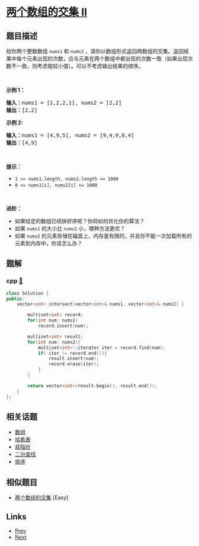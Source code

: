 
# [两个数组的交集 II](https://leetcode-cn.com/problems/intersection-of-two-arrays-ii)

## 题目描述

<p>给你两个整数数组&nbsp;<code>nums1</code> 和 <code>nums2</code> ，请你以数组形式返回两数组的交集。返回结果中每个元素出现的次数，应与元素在两个数组中都出现的次数一致（如果出现次数不一致，则考虑取较小值）。可以不考虑输出结果的顺序。</p>

<p>&nbsp;</p>

<p><strong>示例 1：</strong></p>

<pre>
<strong>输入：</strong>nums1 = [1,2,2,1], nums2 = [2,2]
<strong>输出：</strong>[2,2]
</pre>

<p><strong>示例 2:</strong></p>

<pre>
<strong>输入：</strong>nums1 = [4,9,5], nums2 = [9,4,9,8,4]
<strong>输出：</strong>[4,9]</pre>

<p>&nbsp;</p>

<p><strong>提示：</strong></p>

<ul>
	<li><code>1 &lt;= nums1.length, nums2.length &lt;= 1000</code></li>
	<li><code>0 &lt;= nums1[i], nums2[i] &lt;= 1000</code></li>
</ul>

<p>&nbsp;</p>

<p><strong><strong>进阶</strong>：</strong></p>

<ul>
	<li>如果给定的数组已经排好序呢？你将如何优化你的算法？</li>
	<li>如果&nbsp;<code>nums1</code><em>&nbsp;</em>的大小比&nbsp;<code>nums2</code> 小，哪种方法更优？</li>
	<li>如果&nbsp;<code>nums2</code><em>&nbsp;</em>的元素存储在磁盘上，内存是有限的，并且你不能一次加载所有的元素到内存中，你该怎么办？</li>
</ul>


## 题解

### cpp [🔗](intersection-of-two-arrays-ii.cpp) 
```cpp
class Solution {
public:
    vector<int> intersect(vector<int>& nums1, vector<int>& nums2) {

        multiset<int> record;
        for(int num: nums1)
            record.insert(num);

        multiset<int> result;
        for(int num: nums2){
            multiset<int>::iterator iter = record.find(num);
            if( iter != record.end()){
                result.insert(num);
                record.erase(iter);
            }
        }

        return vector<int>(result.begin(), result.end());
    }
};
```


## 相关话题

- [数组](../../tags/array.md) 
- [哈希表](../../tags/hash-table.md) 
- [双指针](../../tags/two-pointers.md) 
- [二分查找](../../tags/binary-search.md) 
- [排序](../../tags/sorting.md) 


## 相似题目

- [两个数组的交集](../intersection-of-two-arrays/README.md)  [Easy] 


## Links

- [Prev](../intersection-of-two-arrays/README.md) 
- [Next](../design-twitter/README.md) 

